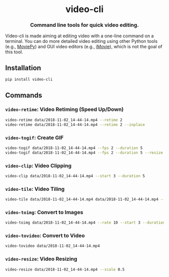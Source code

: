 <div align="center">
  <h1>video-cli</h1>
  <h3>Command line tools for quick video editing.</h3>
</div>


Video-cli is made aiming at editing video with a one-line
command on a terminal. You can do more detailed video editing using
other Python tools (e.g., [MoviePy](https://github.com/Zulko/moviepy))
and GUI video editors (e.g., [iMovie](https://www.apple.com/imovie/)),
which is not the goal of this tool.


## Installation

```bash
pip install video-cli
```


## Commands

### `video-retime`: **Video Retiming (Speed Up/Down)**

```bash
video-retime data/2018-11-02_14-44-14.mp4 --retime 2
video-retime data/2018-11-02_14-44-14.mp4 --retime 2 --inplace
```

### `video-togif`: **Create GIF**

```bash
video-togif data/2018-11-02_14-44-14.mp4 --fps 2 --duration 5
video-togif data/2018-11-02_14-44-14.mp4 --fps 2 --duration 5 --resize 0.5
```

### `video-clip`: **Video Clipping**

```bash
video-clip data/2018-11-02_14-44-14.mp4 --start 3 --duration 5
```

### `video-tile`: **Video Tiling**

```bash
video-tile data/2018-11-02_14-44-14.mp4 data/2018-11-02_14-44-14.mp4 --shape 1x2 -o tile.mp4
```

### `video-toimg`: **Convert to Images**

```bash
video-toimg data/2018-11-02_14-44-14.mp4 --rate 10 --start 3 --duration 10
```

### `video-tovideo`: **Convert to Video**

```bash
video-tovideo data/2018-11-02_14-44-14.mp4
```

### `video-resize`: **Video Resizing**

```bash
video-resize data/2018-11-02_14-44-14.mp4 --scale 0.5
```
